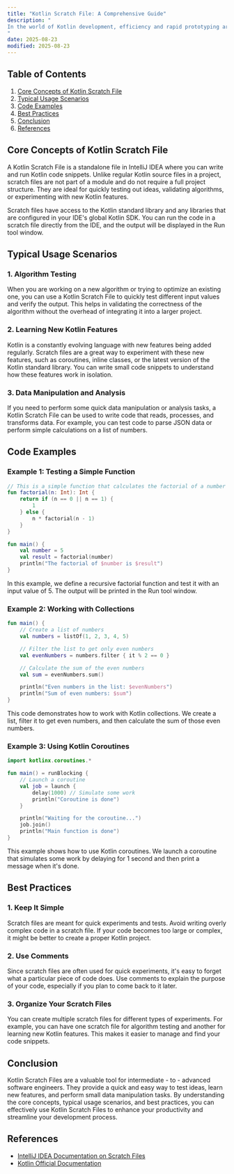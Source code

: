 ```yaml
---
title: "Kotlin Scratch File: A Comprehensive Guide"
description: "
In the world of Kotlin development, efficiency and rapid prototyping are crucial. Kotlin Scratch Files are a powerful yet often under - utilized feature provided by IntelliJ IDEA that can significantly boost your productivity. They allow you to quickly write and execute small pieces of Kotlin code without the need to create a full - fledged project. This blog post aims to explore the core concepts, typical usage scenarios, and best practices of Kotlin Scratch Files, enabling intermediate - to - advanced software engineers to make the most of this useful tool.
"
date: 2025-08-23
modified: 2025-08-23
---
```


## Table of Contents
1. [Core Concepts of Kotlin Scratch File](#core-concepts-of-kotlin-scratch-file)
2. [Typical Usage Scenarios](#typical-usage-scenarios)
3. [Code Examples](#code-examples)
4. [Best Practices](#best-practices)
5. [Conclusion](#conclusion)
6. [References](#references)

## Core Concepts of Kotlin Scratch File
A Kotlin Scratch File is a standalone file in IntelliJ IDEA where you can write and run Kotlin code snippets. Unlike regular Kotlin source files in a project, scratch files are not part of a module and do not require a full project structure. They are ideal for quickly testing out ideas, validating algorithms, or experimenting with new Kotlin features.

Scratch files have access to the Kotlin standard library and any libraries that are configured in your IDE's global Kotlin SDK. You can run the code in a scratch file directly from the IDE, and the output will be displayed in the Run tool window.

## Typical Usage Scenarios
### 1. Algorithm Testing
When you are working on a new algorithm or trying to optimize an existing one, you can use a Kotlin Scratch File to quickly test different input values and verify the output. This helps in validating the correctness of the algorithm without the overhead of integrating it into a larger project.

### 2. Learning New Kotlin Features
Kotlin is a constantly evolving language with new features being added regularly. Scratch files are a great way to experiment with these new features, such as coroutines, inline classes, or the latest version of the Kotlin standard library. You can write small code snippets to understand how these features work in isolation.

### 3. Data Manipulation and Analysis
If you need to perform some quick data manipulation or analysis tasks, a Kotlin Scratch File can be used to write code that reads, processes, and transforms data. For example, you can test code to parse JSON data or perform simple calculations on a list of numbers.

## Code Examples
### Example 1: Testing a Simple Function
```kotlin
// This is a simple function that calculates the factorial of a number
fun factorial(n: Int): Int {
    return if (n == 0 || n == 1) {
        1
    } else {
        n * factorial(n - 1)
    }
}

fun main() {
    val number = 5
    val result = factorial(number)
    println("The factorial of $number is $result")
}
```
In this example, we define a recursive factorial function and test it with an input value of 5. The output will be printed in the Run tool window.

### Example 2: Working with Collections
```kotlin
fun main() {
    // Create a list of numbers
    val numbers = listOf(1, 2, 3, 4, 5)

    // Filter the list to get only even numbers
    val evenNumbers = numbers.filter { it % 2 == 0 }

    // Calculate the sum of the even numbers
    val sum = evenNumbers.sum()

    println("Even numbers in the list: $evenNumbers")
    println("Sum of even numbers: $sum")
}
```
This code demonstrates how to work with Kotlin collections. We create a list, filter it to get even numbers, and then calculate the sum of those even numbers.

### Example 3: Using Kotlin Coroutines
```kotlin
import kotlinx.coroutines.*

fun main() = runBlocking {
    // Launch a coroutine
    val job = launch {
        delay(1000) // Simulate some work
        println("Coroutine is done")
    }

    println("Waiting for the coroutine...")
    job.join()
    println("Main function is done")
}
```
This example shows how to use Kotlin coroutines. We launch a coroutine that simulates some work by delaying for 1 second and then print a message when it's done.

## Best Practices
### 1. Keep It Simple
Scratch files are meant for quick experiments and tests. Avoid writing overly complex code in a scratch file. If your code becomes too large or complex, it might be better to create a proper Kotlin project.

### 2. Use Comments
Since scratch files are often used for quick experiments, it's easy to forget what a particular piece of code does. Use comments to explain the purpose of your code, especially if you plan to come back to it later.

### 3. Organize Your Scratch Files
You can create multiple scratch files for different types of experiments. For example, you can have one scratch file for algorithm testing and another for learning new Kotlin features. This makes it easier to manage and find your code snippets.

## Conclusion
Kotlin Scratch Files are a valuable tool for intermediate - to - advanced software engineers. They provide a quick and easy way to test ideas, learn new features, and perform small data manipulation tasks. By understanding the core concepts, typical usage scenarios, and best practices, you can effectively use Kotlin Scratch Files to enhance your productivity and streamline your development process.

## References
- [IntelliJ IDEA Documentation on Scratch Files](https://www.jetbrains.com/help/idea/using-scratch-files.html)
- [Kotlin Official Documentation](https://kotlinlang.org/docs/home.html)
